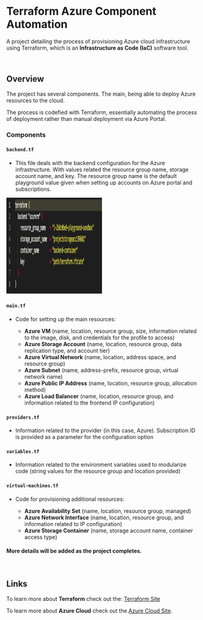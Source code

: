 # Terraform Azure Component Automation
A project detailing the process of provisioning Azure cloud infrastructure using Terraform, which is an **Infrastructure as Code (IaC)** software tool.

<br />

## Overview ##

The project has several components. The main, being able to deploy Azure resources to the cloud. 

The process is codefied with Terraform, essentially automating the process of deployment rather than manual deployment via Azure Portal.

### Components ###

#### `backend.tf` ####

- This file deals with the backend configuration for the Azure infrastructure. With values related the resource group name, storage account name, and key. The resource group name is the default playground value given when setting up accounts on Azure portal and subscriptions.

<img src="/images/backend.png" height='250px' width='250px' alt="Alt text" />

#### `main.tf` ####
<ul>
    <li>Code for setting up the main resources:</li>
    <ul>
        <li><b>Azure VM</b> (name, location, resource group, size, information related to the image, disk, and credentials for the profile to access)</li>
        <li><b>Azure Storage Account</b> (name, location, resource group, data replication type, and account tier)</li>
        <li><b>Azure Virtual Network</b> (name, location, address space, and resource group)</li>
        <li><b>Azure Subnet</b> (name, address-prefix, resource group, virtual network name)</li>
        <li><b>Azure Public IP Address</b> (name, location, resource group, allocation method)</li>
        <li><b>Azure Load Balancer</b> (name, location, resource group, and information related to the frontend IP configuration)</li>
    </ul>
</ul>

#### `providers.tf` ####
- Information related to the provider (in this case, Azure). Subscription ID is provided as a parameter for the configuration option

#### `variables.tf`
- Information related to the environment variables used to modularize code (string values for the resource group and location provided)

#### `virtual-machines.tf`
<ul>
    <li>Code for provisioning additional resources:</li>
    <ul>
        <li><b>Azure Availability Set</b> (name, location, resource group, managed)</li>
        <li><b>Azure Network Interface</b> (name, location, resource group, and information related to IP configuration)</li>
        <li><b>Azure Storage Container</b> (name, storage account name, container access type)</li>
    </ul>
</ul>

#### More details will be added as the project completes.
<br />

## Links

To learn more about <b>Terraform</b> check out the: [Terraform Site](https://www.terraform.io/)

To learn more about <b>Azure Cloud</b> check out the [Azure Cloud Site](https://azure.microsoft.com/).
